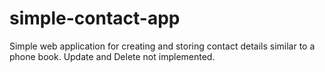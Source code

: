 # simple-contact-app
Simple web application for creating and storing contact details similar to a phone book. Update and Delete not implemented.
